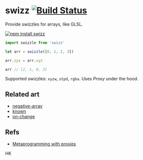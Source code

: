 # swizz [![Build Status](https://travis-ci.org/dy/swizz.svg?branch=master)](https://travis-ci.org/dy/swizz)

Provide swizzles for arrays, like GLSL.

 [![npm install swizz](https://nodei.co/npm/swizz.png?mini=true)](https://npmjs.org/package/swizz/)

```js
import swizzle from 'swizz'

let arr = swizzle([0, 1, 2, 3])

arr.zyx = arr.xyz

arr // [2, 1, 0, 3]
```

Supported swizzles: `xyzw`, `stpd`, `rgba`.
Uses _Proxy_ under the hood.


## Related art

* [negative-array](https://ghub.io/negative-array)
* [known](https://ghub.io/known)
* [on-change](https://ghub.io/on-change)

## Refs

* [Metaprogramming with proxies](https://exploringjs.com/es6/ch_proxies.html)


HK
